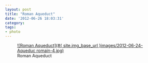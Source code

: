 ```yaml
---
layout: post
title: "Roman Aqueduct"
date: '2012-06-26 18:03:31'
category:
tags:
- photo
---
```


<figure>
  <a href="#{ site.img_base_url }images/2012-06-24-Aqueduc romain-4.jpg" rel="lightbox" title="Roman Aqueduct">
  ![Roman Aqueduct](#{ site.img_base_url }images/2012-06-24-Aqueduc romain-4.jpg)
  </a>
  <figcaption>Roman Aqueduct</figcaption>
</figure>
